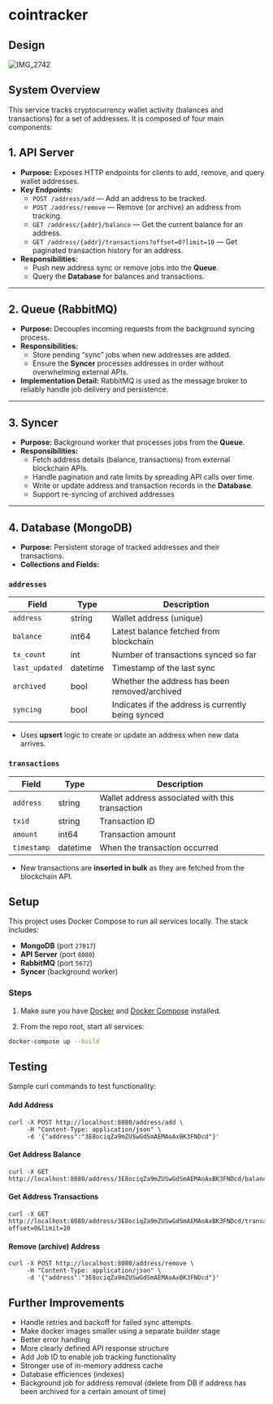 # cointracker

## Design
![IMG_2742](https://github.com/user-attachments/assets/c1f7f19a-c748-44d7-852f-00857782789b)



## System Overview

This service tracks cryptocurrency wallet activity (balances and transactions) for a set of addresses. It is composed of four main components:  

## 1. API Server
- **Purpose:** Exposes HTTP endpoints for clients to add, remove, and query wallet addresses.
- **Key Endpoints:**
  - `POST /address/add` — Add an address to be tracked.
  - `POST /address/remove` — Remove (or archive) an address from tracking.
  - `GET /address/{addr}/balance` — Get the current balance for an address.
  - `GET /address/{addr}/transactions?offset=0?limit=10` — Get paginated transaction history for an address.
- **Responsibilities:**
  - Push new address sync or remove jobs into the **Queue**.
  - Query the **Database** for balances and transactions.

---

## 2. Queue (RabbitMQ)
- **Purpose:** Decouples incoming requests from the background syncing process.
- **Responsibilities:**
  - Store pending “sync” jobs when new addresses are added.
  - Ensure the **Syncer** processes addresses in order without overwhelming external APIs.
- **Implementation Detail:** RabbitMQ is used as the message broker to reliably handle job delivery and persistence.

---

## 3. Syncer
- **Purpose:** Background worker that processes jobs from the **Queue**.
- **Responsibilities:**
  - Fetch address details (balance, transactions) from external blockchain APIs.
  - Handle pagination and rate limits by spreading API calls over time.
  - Write or update address and transaction records in the **Database**.
  - Support re-syncing of archived addresses

---

## 4. Database (MongoDB)
- **Purpose:** Persistent storage of tracked addresses and their transactions.
- **Collections and Fields:**

### `addresses`
| Field           | Type      | Description |
|-----------------|-----------|-------------|
| `address`       | string    | Wallet address (unique) |
| `balance`       | int64     | Latest balance fetched from blockchain |
| `tx_count`      | int       | Number of transactions synced so far |
| `last_updated`  | datetime  | Timestamp of the last sync |
| `archived`      | bool      | Whether the address has been removed/archived |
| `syncing`       | bool      | Indicates if the address is currently being synced |

- Uses **upsert** logic to create or update an address when new data arrives.

### `transactions`
| Field        | Type      | Description |
|--------------|-----------|-------------|
| `address`    | string    | Wallet address associated with this transaction |
| `txid`       | string    | Transaction ID |
| `amount`     | int64     | Transaction amount |
| `timestamp`  | datetime  | When the transaction occurred |

- New transactions are **inserted in bulk** as they are fetched from the blockchain API.

## Setup

This project uses Docker Compose to run all services locally. The stack includes:

- **MongoDB** (port `27017`)
- **API Server** (port `8080`)
- **RabbitMQ** (port `5672`)
- **Syncer** (background worker)

### Steps

1. Make sure you have [Docker](https://www.docker.com/get-started) and [Docker Compose](https://docs.docker.com/compose/install/) installed.

2. From the repo root, start all services:

```bash
docker-compose up --build
```

## Testing

Sample curl commands to test functionality:

#### Add Address
```
curl -X POST http://localhost:8080/address/add \
     -H "Content-Type: application/json" \
     -d '{"address":"3E8ociqZa9mZUSwGdSmAEMAoAxBK3FNDcd"}'
```

#### Get Address Balance
```
curl -X GET http://localhost:8080/address/3E8ociqZa9mZUSwGdSmAEMAoAxBK3FNDcd/balance
```

#### Get Address Transactions
```
curl -X GET http://localhost:8080/address/3E8ociqZa9mZUSwGdSmAEMAoAxBK3FNDcd/transactions?offset=0&limit=10
```

#### Remove (archive) Address
```
curl -X POST http://localhost:8080/address/remove \
     -H "Content-Type: application/json" \
     -d '{"address":"3E8ociqZa9mZUSwGdSmAEMAoAxBK3FNDcd"}'
```

## Further Improvements
  - Handle retries and backoff for failed sync attempts
  - Make docker images smaller using a separate builder stage
  - Better error handling
  - More clearly defined API response structure
  - Add Job ID to enable job tracking functionality
  - Stronger use of in-memory address cache
  - Database efficiences (indexes)
  - Background job for address removal (delete from DB if address has been archived for a certain amount of time)
